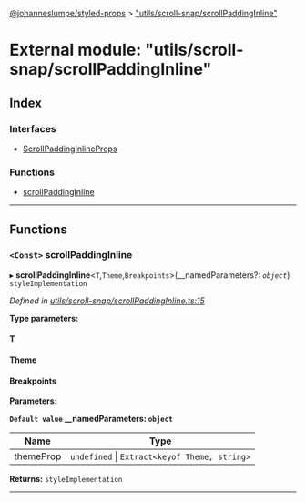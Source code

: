 [@johanneslumpe/styled-props](../README.md) > ["utils/scroll-snap/scrollPaddingInline"](../modules/_utils_scroll_snap_scrollpaddinginline_.md)

# External module: "utils/scroll-snap/scrollPaddingInline"

## Index

### Interfaces

* [ScrollPaddingInlineProps](../interfaces/_utils_scroll_snap_scrollpaddinginline_.scrollpaddinginlineprops.md)

### Functions

* [scrollPaddingInline](_utils_scroll_snap_scrollpaddinginline_.md#scrollpaddinginline)

---

## Functions

<a id="scrollpaddinginline"></a>

### `<Const>` scrollPaddingInline

▸ **scrollPaddingInline**<`T`,`Theme`,`Breakpoints`>(__namedParameters?: *`object`*): `styleImplementation`

*Defined in [utils/scroll-snap/scrollPaddingInline.ts:15](https://github.com/johanneslumpe/styled-props/blob/8e709f1/src/utils/scroll-snap/scrollPaddingInline.ts#L15)*

**Type parameters:**

#### T 
#### Theme 
#### Breakpoints 
**Parameters:**

**`Default value` __namedParameters: `object`**

| Name | Type |
| ------ | ------ |
| themeProp | `undefined` \| `Extract<keyof Theme, string>` |

**Returns:** `styleImplementation`

___

